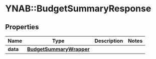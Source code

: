 # YNAB::BudgetSummaryResponse

## Properties
Name | Type | Description | Notes
------------ | ------------- | ------------- | -------------
**data** | [**BudgetSummaryWrapper**](BudgetSummaryWrapper.md) |  | 


